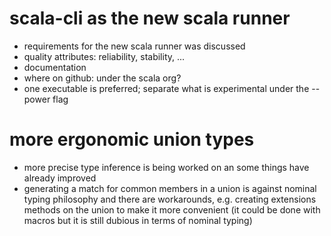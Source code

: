 # scala-cli as the new scala runner

* requirements for the new scala runner was discussed
* quality attributes: reliability, stability, ...
* documentation
* where on github: under the scala org?
* one executable is preferred; separate what is experimental under the --power flag


# more ergonomic union types

* more precise type inference is being worked on an some things have already improved
* generating a match for common members in a union is against nominal typing philosophy and there are workarounds, e.g. creating extensions methods on the union to make it more convenient (it could be done with macros but it is still dubious in terms of nominal typing)